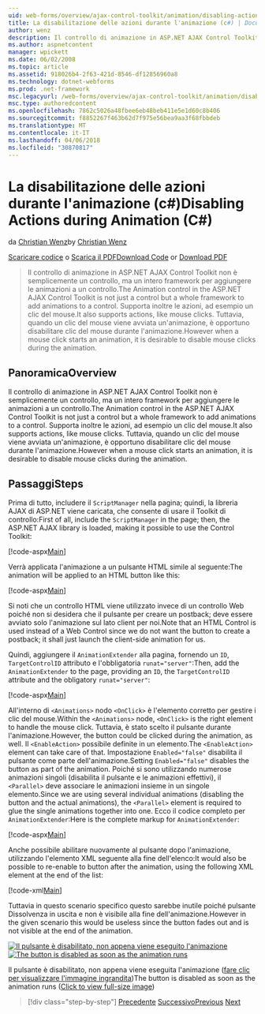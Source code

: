 ```yaml
---
uid: web-forms/overview/ajax-control-toolkit/animation/disabling-actions-during-animation-cs
title: La disabilitazione delle azioni durante l'animazione (c#) | Documenti Microsoft
author: wenz
description: Il controllo di animazione in ASP.NET AJAX Control Toolkit non è semplicemente un controllo, ma un intero framework per aggiungere le animazioni a un controllo. Supporta inoltre l'azione...
ms.author: aspnetcontent
manager: wpickett
ms.date: 06/02/2008
ms.topic: article
ms.assetid: 918026b4-2f63-421d-8546-df12856960a8
ms.technology: dotnet-webforms
ms.prod: .net-framework
msc.legacyurl: /web-forms/overview/ajax-control-toolkit/animation/disabling-actions-during-animation-cs
msc.type: authoredcontent
ms.openlocfilehash: 7862c5026a48fbee6eb48beb411e5e1d60c8b406
ms.sourcegitcommit: f8852267f463b62d7f975e56bea9aa3f68fbbdeb
ms.translationtype: MT
ms.contentlocale: it-IT
ms.lasthandoff: 04/06/2018
ms.locfileid: "30870817"
---
```

<a name="disabling-actions-during-animation-c"></a><span data-ttu-id="e0c78-104">La disabilitazione delle azioni durante l'animazione (c#)</span><span class="sxs-lookup"><span data-stu-id="e0c78-104">Disabling Actions during Animation (C#)</span></span>
====================
<span data-ttu-id="e0c78-105">da [Christian Wenz](https://github.com/wenz)</span><span class="sxs-lookup"><span data-stu-id="e0c78-105">by [Christian Wenz](https://github.com/wenz)</span></span>

<span data-ttu-id="e0c78-106">[Scaricare codice](http://download.microsoft.com/download/f/9/a/f9a26acd-8df4-4484-8a18-199e4598f411/Animation7.cs.zip) o [Scarica il PDF](http://download.microsoft.com/download/6/7/1/6718d452-ff89-4d3f-a90e-c74ec2d636a3/animation7CS.pdf)</span><span class="sxs-lookup"><span data-stu-id="e0c78-106">[Download Code](http://download.microsoft.com/download/f/9/a/f9a26acd-8df4-4484-8a18-199e4598f411/Animation7.cs.zip) or [Download PDF](http://download.microsoft.com/download/6/7/1/6718d452-ff89-4d3f-a90e-c74ec2d636a3/animation7CS.pdf)</span></span>

> <span data-ttu-id="e0c78-107">Il controllo di animazione in ASP.NET AJAX Control Toolkit non è semplicemente un controllo, ma un intero framework per aggiungere le animazioni a un controllo.</span><span class="sxs-lookup"><span data-stu-id="e0c78-107">The Animation control in the ASP.NET AJAX Control Toolkit is not just a control but a whole framework to add animations to a control.</span></span> <span data-ttu-id="e0c78-108">Supporta inoltre le azioni, ad esempio un clic del mouse.</span><span class="sxs-lookup"><span data-stu-id="e0c78-108">It also supports actions, like mouse clicks.</span></span> <span data-ttu-id="e0c78-109">Tuttavia, quando un clic del mouse viene avviata un'animazione, è opportuno disabilitare clic del mouse durante l'animazione.</span><span class="sxs-lookup"><span data-stu-id="e0c78-109">However when a mouse click starts an animation, it is desirable to disable mouse clicks during the animation.</span></span>


## <a name="overview"></a><span data-ttu-id="e0c78-110">Panoramica</span><span class="sxs-lookup"><span data-stu-id="e0c78-110">Overview</span></span>

<span data-ttu-id="e0c78-111">Il controllo di animazione in ASP.NET AJAX Control Toolkit non è semplicemente un controllo, ma un intero framework per aggiungere le animazioni a un controllo.</span><span class="sxs-lookup"><span data-stu-id="e0c78-111">The Animation control in the ASP.NET AJAX Control Toolkit is not just a control but a whole framework to add animations to a control.</span></span> <span data-ttu-id="e0c78-112">Supporta inoltre le azioni, ad esempio un clic del mouse.</span><span class="sxs-lookup"><span data-stu-id="e0c78-112">It also supports actions, like mouse clicks.</span></span> <span data-ttu-id="e0c78-113">Tuttavia, quando un clic del mouse viene avviata un'animazione, è opportuno disabilitare clic del mouse durante l'animazione.</span><span class="sxs-lookup"><span data-stu-id="e0c78-113">However when a mouse click starts an animation, it is desirable to disable mouse clicks during the animation.</span></span>

## <a name="steps"></a><span data-ttu-id="e0c78-114">Passaggi</span><span class="sxs-lookup"><span data-stu-id="e0c78-114">Steps</span></span>

<span data-ttu-id="e0c78-115">Prima di tutto, includere il `ScriptManager` nella pagina; quindi, la libreria AJAX di ASP.NET viene caricata, che consente di usare il Toolkit di controllo:</span><span class="sxs-lookup"><span data-stu-id="e0c78-115">First of all, include the `ScriptManager` in the page; then, the ASP.NET AJAX library is loaded, making it possible to use the Control Toolkit:</span></span>

[!code-aspx[Main](disabling-actions-during-animation-cs/samples/sample1.aspx)]

<span data-ttu-id="e0c78-116">Verrà applicata l'animazione a un pulsante HTML simile al seguente:</span><span class="sxs-lookup"><span data-stu-id="e0c78-116">The animation will be applied to an HTML button like this:</span></span>

[!code-aspx[Main](disabling-actions-during-animation-cs/samples/sample2.aspx)]

<span data-ttu-id="e0c78-117">Si noti che un controllo HTML viene utilizzato invece di un controllo Web poiché non si desidera che il pulsante per creare un postback; deve essere avviato solo l'animazione sul lato client per noi.</span><span class="sxs-lookup"><span data-stu-id="e0c78-117">Note that an HTML Control is used instead of a Web Control since we do not want the button to create a postback; it shall just launch the client-side animation for us.</span></span>

<span data-ttu-id="e0c78-118">Quindi, aggiungere il `AnimationExtender` alla pagina, fornendo un `ID`, `TargetControlID` attributo e l'obbligatoria `runat="server"`:</span><span class="sxs-lookup"><span data-stu-id="e0c78-118">Then, add the `AnimationExtender` to the page, providing an `ID`, the `TargetControlID` attribute and the obligatory `runat="server"`:</span></span>

[!code-aspx[Main](disabling-actions-during-animation-cs/samples/sample3.aspx)]

<span data-ttu-id="e0c78-119">All'interno di `<Animations>` nodo `<OnClick>` è l'elemento corretto per gestire i clic del mouse.</span><span class="sxs-lookup"><span data-stu-id="e0c78-119">Within the `<Animations>` node, `<OnClick>` is the right element to handle the mouse click.</span></span> <span data-ttu-id="e0c78-120">Tuttavia, è stato scelto il pulsante durante l'animazione.</span><span class="sxs-lookup"><span data-stu-id="e0c78-120">However, the button could be clicked during the animation, as well.</span></span> <span data-ttu-id="e0c78-121">Il `<EnableAction>` possibile definite in un elemento.</span><span class="sxs-lookup"><span data-stu-id="e0c78-121">The `<EnableAction>` element can take care of that.</span></span> <span data-ttu-id="e0c78-122">Impostazione `Enabled="false"` disabilita il pulsante come parte dell'animazione.</span><span class="sxs-lookup"><span data-stu-id="e0c78-122">Setting `Enabled="false"` disables the button as part of the animation.</span></span> <span data-ttu-id="e0c78-123">Poiché si sono utilizzando numerose animazioni singoli (disabilita il pulsante e le animazioni effettivi), il `<Parallel>` deve associare le animazioni insieme in un singole elemento.</span><span class="sxs-lookup"><span data-stu-id="e0c78-123">Since we are using several individual animations (disabling the button and the actual animations), the `<Parallel>` element is required to glue the single animations together into one.</span></span> <span data-ttu-id="e0c78-124">Ecco il codice completo per `AnimationExtender`:</span><span class="sxs-lookup"><span data-stu-id="e0c78-124">Here is the complete markup for `AnimationExtender`:</span></span>

[!code-aspx[Main](disabling-actions-during-animation-cs/samples/sample4.aspx)]

<span data-ttu-id="e0c78-125">Anche possibile abilitare nuovamente al pulsante dopo l'animazione, utilizzando l'elemento XML seguente alla fine dell'elenco:</span><span class="sxs-lookup"><span data-stu-id="e0c78-125">It would also be possible to re-enable to button after the animation, using the following XML element at the end of the list:</span></span>

[!code-xml[Main](disabling-actions-during-animation-cs/samples/sample5.xml)]

<span data-ttu-id="e0c78-126">Tuttavia in questo scenario specifico questo sarebbe inutile poiché pulsante Dissolvenza in uscita e non è visibile alla fine dell'animazione.</span><span class="sxs-lookup"><span data-stu-id="e0c78-126">However in the given scenario this would be useless since the button fades out and is not visible at the end of the animation.</span></span>


<span data-ttu-id="e0c78-127">[![Il pulsante è disabilitato, non appena viene eseguito l'animazione](disabling-actions-during-animation-cs/_static/image2.png)](disabling-actions-during-animation-cs/_static/image1.png)</span><span class="sxs-lookup"><span data-stu-id="e0c78-127">[![The button is disabled as soon as the animation runs](disabling-actions-during-animation-cs/_static/image2.png)](disabling-actions-during-animation-cs/_static/image1.png)</span></span>

<span data-ttu-id="e0c78-128">Il pulsante è disabilitato, non appena viene eseguita l'animazione ([fare clic per visualizzare l'immagine ingrandita](disabling-actions-during-animation-cs/_static/image3.png))</span><span class="sxs-lookup"><span data-stu-id="e0c78-128">The button is disabled as soon as the animation runs ([Click to view full-size image](disabling-actions-during-animation-cs/_static/image3.png))</span></span>

> [!div class="step-by-step"]
> <span data-ttu-id="e0c78-129">[Precedente](animating-in-response-to-user-interaction-cs.md)
> [Successivo](triggering-an-animation-in-another-control-cs.md)</span><span class="sxs-lookup"><span data-stu-id="e0c78-129">[Previous](animating-in-response-to-user-interaction-cs.md)
[Next](triggering-an-animation-in-another-control-cs.md)</span></span>
